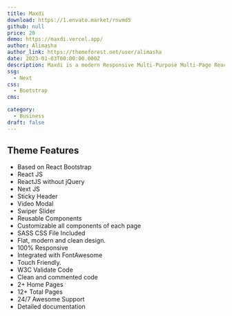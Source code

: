 ```yaml
---
title: Maxdi
download: https://1.envato.market/rnvmd5
github: null
price: 20
demo: https://maxdi.vercel.app/
author: Alimasha
author_link: https://themeforest.net/user/alimasha
date: 2023-01-03T00:00:00.000Z
description: Maxdi is a modern Responsive Multi-Purpose Multi-Page React, Nextjs template for startup digital agencies, corporate businesses, and SEO agencies that offers design, development, business consulting and online marketing services to its client.
ssg:
  - Next
css:
  - Bootstrap
cms:

category:
  - Business
draft: false
---
```

## Theme Features

- Based on React Bootstrap
- React JS
- ReactJS without jQuery
- Next JS
- Sticky Header
- Video Modal
- Swiper Slider
- Reusable Components
- Customizable all components of each page
- SASS CSS File Included
- Flat, modern and clean design.
- 100% Responsive
- Integrated with FontAwesome
- Touch Friendly.
- W3C Validate Code
- Clean and commented code
- 2+ Home Pages
- 12+ Total Pages
- 24/7 Awesome Support
- Detailed documentation
